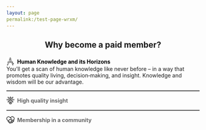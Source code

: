 ```yaml
---
layout: page
permalink:/test-page-wrxm/
---
```

  <!-- Main heading, flush left with space below -->
  <h2 style="margin-bottom:1em; text-align:center!important;">
    Why become a paid member?
  </h2>

  <!-- 1st item (shown by default) -->
  <div data-content="section1" style="
      display: flex!important;
      justify-content: flex-start!important;
      align-items: center!important;
      align-self: flex-start!important;
      text-align: left!important;
      cursor: pointer;
      margin-top: 1em!important;
    ">
    <img src="/assets/images/drawing-compass.png" alt="Knowledge Icon" style="width:1.5em; height:1.5em; margin-right:0.5em; vertical-align:middle;" />
    <span class="tab-label" style="font-weight:bold; color:#000;">
      Human Knowledge and its Horizons
    </span>
  </div>
  <div id="section1" style="align-self:flex-start!important;">
    <p style="margin:0; text-align:left!important;">
      You’ll get a scan of human knowledge like never before – in a way that promotes quality living, decision‑making, and insight. Knowledge and wisdom will be our advantage.
    </p>
  </div>

  <hr style="border:none; border-top:1px solid #666; margin:1em 0;" />

  <!-- 2nd item -->
  <div data-content="section2" style="
      display: flex!important;
      justify-content: flex-start!important;
      align-items: center!important;
      align-self: flex-start!important;
      text-align: left!important;
      cursor: pointer;
      margin-top: 1em!important;
    ">
    <img src="/assets/images/insight.png" alt="Insight Icon" style="width:1.5em; height:1.5em; margin-right:0.5em; vertical-align:middle;" />
    <span class="tab-label" style="font-weight:bold; color:#666;">
      High quality insight
    </span>
  </div>
  <div id="section2" style="display:none; align-self:flex-start!important;">
    <p style="margin:0; text-align:left!important;">
      This means deep, unique insight through weekly articles (and other goodies) in the fields of art, science, philosophy, and technology – amongst others, published right here. Here’s an example of the quality you can expect.
    </p>
  </div>

  <hr style="border:none; border-top:1px solid #666; margin:1em 0;" />

  <!-- 3rd item -->
  <div data-content="section3" style="
      display: flex!important;
      justify-content: flex-start!important;
      align-items: center!important;
      align-self: flex-start!important;
      text-align: left!important;
      cursor: pointer;
      margin-top: 1em!important;
    ">
    <img src="/assets/images/united.png" alt="Community Icon" style="width:1.5em; height:1.5em; margin-right:0.5em; vertical-align:middle;" />
    <span class="tab-label" style="font-weight:bold; color:#666;">
      Membership in a community
    </span>
  </div>
  <div id="section3" style="display:none; align-self:flex-start!important;">
    <p style="margin:0; text-align:left!important;">
      To learn from each other through a community dedicated to ideas, illustrations, techniques, tools, and everything else. Join us!
    </p>
  </div>

  <script>
    document.querySelectorAll('[data-content]').forEach(tab => {
      tab.addEventListener('click', () => {
        // Hide all panels
        document.querySelectorAll('div[id^="section"]').forEach(sec => {
          sec.style.display = 'none';
        });
        // Show the clicked panel
        document.getElementById(tab.dataset.content).style.display = 'block';
        // Reset all tab labels to grey
        document.querySelectorAll('.tab-label').forEach(lbl => {
          lbl.style.color = '#666';
        });
        // Set clicked tab label to black
        tab.querySelector('.tab-label').style.color = '#000';
      });
    });
  </script>
